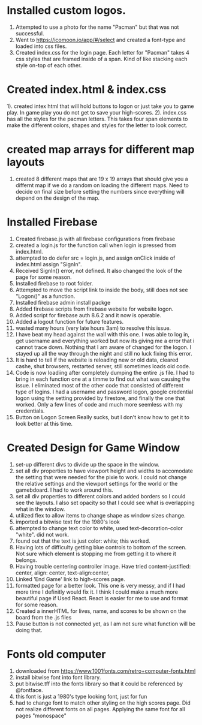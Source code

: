 # Installed custom logos.

1. Attempted to use a photo for the name "Pacman" but that was not successful.
2. Went to https://icomoon.io/app/#/select and created a font-type and loaded into css files.
3. Created index.css for the login page. Each letter for "Pacman" takes 4 css styles that are framed
   inside of a span. Kind of like stacking each style on-top of each other.

# Created index.html & index.css

1). created intex html that will hold buttons to logon or just take you to game play. In game play you do not get to save your high-scores.
2). index.css has all the styles for the pacman letters. This takes four span elements to make the different colors, shapes and styles for the letter to look correct.

# created map arrays for different map layouts

1. created 8 different maps that are 19 x 19 arrays that should give you a differnt map if we do a random on loading the different maps. Need to decide on final size before setting the numbers since everything will depend on the design of the map.

# Installed Firebase

1. Created firebase.js with all firebase configurations from firebase
2. created a login.js for the function call when login is pressed from index.html.
3. attempted to do defer src = login.js, and assign onClick inside of index.html assign "SignIn".
4. Received SignIn() error, not defined. It also changed the look of the page for some reason.
5. Installed firebase to root folder.
6. Attempted to move the script link to inside the body, still does not see "Logon()" as a function.
7. Installed firebase admin install packge
8. Added firebase scripts from firebase website for website logon.
9. Added script for firebase auth 8.6.2 and it now is operable.
10. Added a logout function for future features.
11. wasted many hours (very late hours 3am) to resolve this issue.
12. I have beat my head against the wall with this one. I was able to log in, get username
and everything worked but now its giving me a error that i cannot trace down. Nothing that I am aware of changed for the logon. I stayed up all the way through the night and still no luck fixing this error. 
13. It is hard to tell if the website is reloading new or old data, cleared cashe, shut browsers, restarted server, still 
sometimes loads old code.
14. Code is now loadiing after completely dumping the entire .js file. I had to bring in each function one at a timme to find out what was causing the issue. I eliminated most of the other code that consisted of different type of logins. I had a username and password logon, google credential logon using the setting provided by firestore, and finally the one that worked. Only a few lines of code and much more seemless with my credentials.
15. Button on Logon Screen Really sucks, but I don't know how to get it to look better at this time.
# Created Design for Game Window

1. set-up different divs to divide up the space in the window.
2. set all div properties to have viewport height and widths to accomodate the setting that were needed for the pixie to work. I could not change the relative settings and the viewport settings for the world or the gamebdoard. I had to work around this.
3. set all div properties to different colors and added borders so I could see the layouts. I also set opacity so that I could see what is overlapping what in the window.
4. utilized flex to allow items to change shape as window sizes change.
5. imported a bitwise text for the 1980's look
6. attempted to change text color to white, used text-decoration-color "white". did not work.
7. found out that the text is just color: white; this worked.
8. Having lots of difficulty getting blue controls to bottom of the screen. Not sure which element
   is stopping me from getting it to where it belongs.
9. Having trouble centering controller image. Have tried content-justified: center, align: center, text-align:center,
10. Linked 'End Game' link to high-scores page.
11. formatted page for a better look. This one is very messy, and if I had more time I definitly would fix it. I think I could make a much more beautiful page if Used React. React is easier for me to use and format for some reason. 
12. Created a innerHTML for lives, name, and scores to be shown on the board from the .js files
13. Pause button is not connected yet, as I am not sure what function will be doing that.

# Fonts old computer

1. downloaded from https://www.1001fonts.com/retro+computer-fonts.html
2. install bitwise font into font library.
3. put bitwise.tff into the fonts library so that it could be referenced by @fontface.
4. this font is just a 1980's type looking font, just for fun
5. had to change font to match other styling on the high scores page. Did not realize different fonts on all pages. Applying the same font for all pages "monospace"
